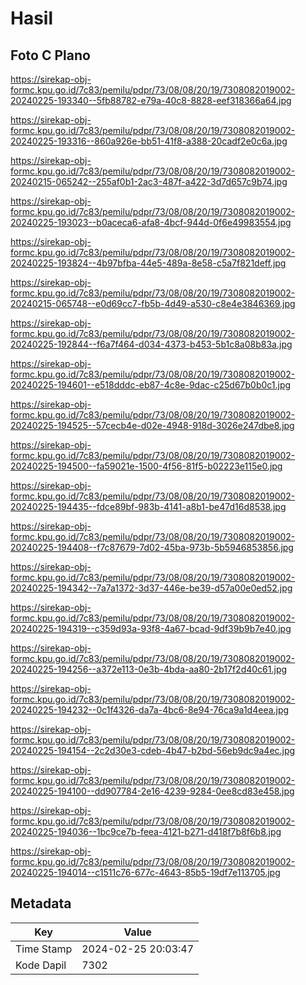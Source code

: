 # Hasil

## Foto C Plano

https://sirekap-obj-formc.kpu.go.id/7c83/pemilu/pdpr/73/08/08/20/19/7308082019002-20240225-193340--5fb88782-e79a-40c8-8828-eef318366a64.jpg

https://sirekap-obj-formc.kpu.go.id/7c83/pemilu/pdpr/73/08/08/20/19/7308082019002-20240225-193316--860a926e-bb51-41f8-a388-20cadf2e0c6a.jpg

https://sirekap-obj-formc.kpu.go.id/7c83/pemilu/pdpr/73/08/08/20/19/7308082019002-20240215-065242--255af0b1-2ac3-487f-a422-3d7d657c9b74.jpg

https://sirekap-obj-formc.kpu.go.id/7c83/pemilu/pdpr/73/08/08/20/19/7308082019002-20240225-193023--b0aceca6-afa8-4bcf-944d-0f6e49983554.jpg

https://sirekap-obj-formc.kpu.go.id/7c83/pemilu/pdpr/73/08/08/20/19/7308082019002-20240225-193824--4b97bfba-44e5-489a-8e58-c5a7f821deff.jpg

https://sirekap-obj-formc.kpu.go.id/7c83/pemilu/pdpr/73/08/08/20/19/7308082019002-20240215-065748--e0d69cc7-fb5b-4d49-a530-c8e4e3846369.jpg

https://sirekap-obj-formc.kpu.go.id/7c83/pemilu/pdpr/73/08/08/20/19/7308082019002-20240225-192844--f6a7f464-d034-4373-b453-5b1c8a08b83a.jpg

https://sirekap-obj-formc.kpu.go.id/7c83/pemilu/pdpr/73/08/08/20/19/7308082019002-20240225-194601--e518dddc-eb87-4c8e-9dac-c25d67b0b0c1.jpg

https://sirekap-obj-formc.kpu.go.id/7c83/pemilu/pdpr/73/08/08/20/19/7308082019002-20240225-194525--57cecb4e-d02e-4948-918d-3026e247dbe8.jpg

https://sirekap-obj-formc.kpu.go.id/7c83/pemilu/pdpr/73/08/08/20/19/7308082019002-20240225-194500--fa59021e-1500-4f56-81f5-b02223e115e0.jpg

https://sirekap-obj-formc.kpu.go.id/7c83/pemilu/pdpr/73/08/08/20/19/7308082019002-20240225-194435--fdce89bf-983b-4141-a8b1-be47d16d8538.jpg

https://sirekap-obj-formc.kpu.go.id/7c83/pemilu/pdpr/73/08/08/20/19/7308082019002-20240225-194408--f7c87679-7d02-45ba-973b-5b5946853856.jpg

https://sirekap-obj-formc.kpu.go.id/7c83/pemilu/pdpr/73/08/08/20/19/7308082019002-20240225-194342--7a7a1372-3d37-446e-be39-d57a00e0ed52.jpg

https://sirekap-obj-formc.kpu.go.id/7c83/pemilu/pdpr/73/08/08/20/19/7308082019002-20240225-194319--c359d93a-93f8-4a67-bcad-9df39b9b7e40.jpg

https://sirekap-obj-formc.kpu.go.id/7c83/pemilu/pdpr/73/08/08/20/19/7308082019002-20240225-194256--a372e113-0e3b-4bda-aa80-2b17f2d40c61.jpg

https://sirekap-obj-formc.kpu.go.id/7c83/pemilu/pdpr/73/08/08/20/19/7308082019002-20240225-194232--0c1f4326-da7a-4bc6-8e94-76ca9a1d4eea.jpg

https://sirekap-obj-formc.kpu.go.id/7c83/pemilu/pdpr/73/08/08/20/19/7308082019002-20240225-194154--2c2d30e3-cdeb-4b47-b2bd-56eb9dc9a4ec.jpg

https://sirekap-obj-formc.kpu.go.id/7c83/pemilu/pdpr/73/08/08/20/19/7308082019002-20240225-194100--dd907784-2e16-4239-9284-0ee8cd83e458.jpg

https://sirekap-obj-formc.kpu.go.id/7c83/pemilu/pdpr/73/08/08/20/19/7308082019002-20240225-194036--1bc9ce7b-feea-4121-b271-d418f7b8f6b8.jpg

https://sirekap-obj-formc.kpu.go.id/7c83/pemilu/pdpr/73/08/08/20/19/7308082019002-20240225-194014--c1511c76-677c-4643-85b5-19df7e113705.jpg


## Metadata

| Key        | Value               |
| ---------- | ------------------- |
| Time Stamp | 2024-02-25 20:03:47 |
| Kode Dapil | 7302                |



